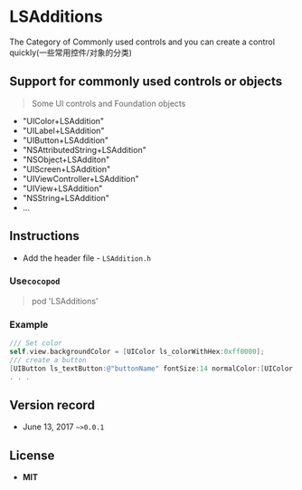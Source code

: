 # LSAdditions
The Category of Commonly used controls and you can create a control quickly(一些常用控件/对象的分类)

## Support for commonly used controls or objects
> Some UI controls and Foundation objects

* "UIColor+LSAddition"
* "UILabel+LSAddition"
* "UIButton+LSAddition"
* "NSAttributedString+LSAddition"
* "NSObject+LSAdditon"
* "UIScreen+LSAddition"
* "UIViewController+LSAddition"
* "UIView+LSAddition"
* "NSString+LSAddition"
* ...

## Instructions
* Add the header file - `LSAddition.h `

### Use`cocopod`
> pod 'LSAdditions'

### Example
```objective-C
/// Set color
self.view.backgroundColor = [UIColor ls_colorWithHex:0xff0000];
/// create a button
[UIButton ls_textButton:@"buttonName" fontSize:14 normalColor:[UIColor ls_colorWithHex:0xff0000] selectedColor:nil];
. . .
```

## Version record
* June 13, 2017 `~>0.0.1`

## License
* **MIT**
